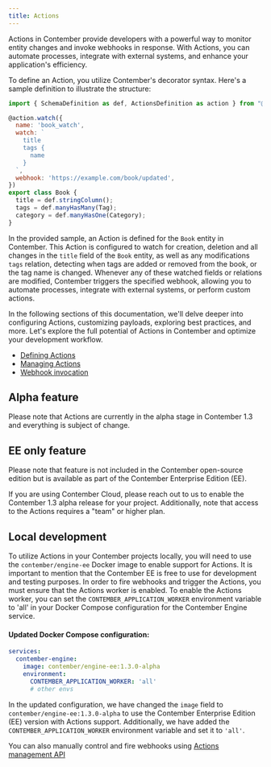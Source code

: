 ```yaml
---
title: Actions
---
```


Actions in Contember provide developers with a powerful way to monitor entity changes and invoke webhooks in response. With Actions, you can automate processes, integrate with external systems, and enhance your application's efficiency.

To define an Action, you utilize Contember's decorator syntax. Here's a sample definition to illustrate the structure:

```javascript
import { SchemaDefinition as def, ActionsDefinition as action } from "@contember/schema-definition"

@action.watch({
  name: 'book_watch',
  watch: `
    title
    tags {
      name
    }
  `,
  webhook: 'https://example.com/book/updated',
})
export class Book {
  title = def.stringColumn();
  tags = def.manyHasMany(Tag);
  category = def.manyHasOne(Category);
}
```

In the provided sample, an Action is defined for the `Book` entity in Contember. This Action is configured to watch for creation, deletion and all changes in the `title` field of the `Book` entity, as well as any modifications `tags` relation, detecting when tags are added or removed from the book, or the tag name is changed. Whenever any of these watched fields or relations are modified, Contember triggers the specified webhook, allowing you to automate processes, integrate with external systems, or perform custom actions.

In the following sections of this documentation, we'll delve deeper into configuring Actions, customizing payloads, exploring best practices, and more. Let's explore the full potential of Actions in Contember and optimize your development workflow.

- [Defining Actions](./definition.md)
- [Managing Actions](./managing.md)
- [Webhook invocation](./invocation.md)

## Alpha feature

Please note that Actions are currently in the alpha stage in Contember 1.3 and everything is subject of change.

## EE only feature

Please note that feature is not included in the Contember open-source edition but is available as part of the Contember Enterprise Edition (EE).

If you are using Contember Cloud, please reach out to us to enable the Contember 1.3 alpha release for your project. Additionally, note that access to the Actions requires a "team" or higher plan.

## Local development

To utilize Actions in your Contember projects locally, you will need to use the `contember/engine-ee` Docker image to enable support for Actions. It is important to mention that the Contember EE is free to use for development and testing purposes. In order to fire webhooks and trigger the Actions, you must ensure that the Actions worker is enabled. To enable the Actions worker, you can set the `CONTEMBER_APPLICATION_WORKER` environment variable to 'all' in your Docker Compose configuration for the Contember Engine service.

#### Updated Docker Compose configuration:

```yaml
services:
  contember-engine:
    image: contember/engine-ee:1.3.0-alpha
    environment:
      CONTEMBER_APPLICATION_WORKER: 'all'
      # other envs
```

In the updated configuration, we have changed the `image` field to `contember/engine-ee:1.3.0-alpha` to use the Contember Enterprise Edition (EE) version with Actions support. Additionally, we have added the `CONTEMBER_APPLICATION_WORKER` environment variable and set it to `'all'`.


You can also manually control and fire webhooks using [Actions management API](./managing.md)
